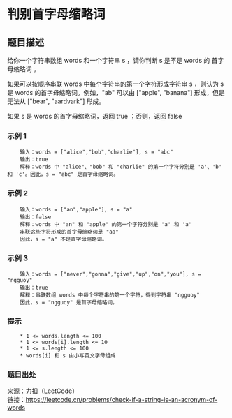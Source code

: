 # 判别首字母缩略词

## 题目描述

给你一个字符串数组 words 和一个字符串 s ，请你判断 s 是不是 words 的 首字母缩略词 。

如果可以按顺序串联 words 中每个字符串的第一个字符形成字符串 s ，则认为 s 是 words 的首字母缩略词。例如，"ab" 可以由 ["apple", "banana"] 形成，但是无法从 ["bear", "aardvark"] 形成。

如果 s 是 words 的首字母缩略词，返回 true ；否则，返回 false

### 示例 1

```text
    输入：words = ["alice","bob","charlie"], s = "abc"
    输出：true
    解释：words 中 "alice"、"bob" 和 "charlie" 的第一个字符分别是 'a'、'b' 和 'c'。因此，s = "abc" 是首字母缩略词。 
```

### 示例 2

```text
    输入：words = ["an","apple"], s = "a"
    输出：false
    解释：words 中 "an" 和 "apple" 的第一个字符分别是 'a' 和 'a'
    串联这些字符形成的首字母缩略词是 "aa"
    因此，s = "a" 不是首字母缩略词。
```

### 示例 3

```text
    输入：words = ["never","gonna","give","up","on","you"], s = "ngguoy"
    输出：true
    解释：串联数组 words 中每个字符串的第一个字符，得到字符串 "ngguoy"
    因此，s = "ngguoy" 是首字母缩略词。 
```

### 提示

```text
    * 1 <= words.length <= 100
    * 1 <= words[i].length <= 10
    * 1 <= s.length <= 100
    * words[i] 和 s 由小写英文字母组成
```

### 题目出处

来源：力扣（LeetCode）  
链接：<https://leetcode.cn/problems/check-if-a-string-is-an-acronym-of-words>
